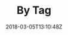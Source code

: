 ---
title: "By Tag"
date: 2018-03-05T13:10:48Z
type: bytag
draft: false

hiddenFromSiteMap: true
---
